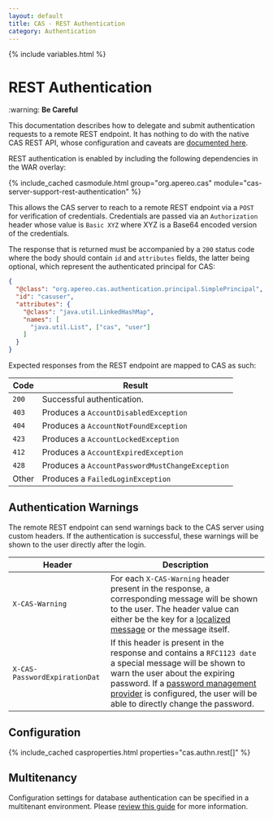 ```yaml
---
layout: default
title: CAS - REST Authentication
category: Authentication
---
```

{% include variables.html %}


# REST Authentication

<div class="alert alert-warning">:warning: <strong>Be Careful</strong><p>This documentation describes
how to delegate and submit authentication requests to a remote REST endpoint. It has nothing
to do with the native CAS REST API, whose configuration and caveats are
<a href="../protocol/REST-Protocol.html">documented here</a>.</p></div>

REST authentication is enabled by including the following dependencies in the WAR overlay:

{% include_cached casmodule.html group="org.apereo.cas" module="cas-server-support-rest-authentication" %}

This allows the CAS server to reach to a remote REST endpoint via a `POST` for verification of credentials.
Credentials are passed via an `Authorization` header whose value is `Basic XYZ` where XYZ is a
Base64 encoded version of the credentials.

The response that is returned must be accompanied by a `200`
status code where the body should contain `id` and `attributes` fields, the latter being optional,
which represent the authenticated principal for CAS:

```json
{
  "@class": "org.apereo.cas.authentication.principal.SimplePrincipal",
  "id": "casuser",
  "attributes": {
    "@class": "java.util.LinkedHashMap",
    "names": [
      "java.util.List", ["cas", "user"]
    ]
  }
}
```

Expected responses from the REST endpoint are mapped to CAS as such:

| Code  | Result                                          |
|-------|-------------------------------------------------|
| `200` | Successful authentication.                      |
| `403` | Produces a `AccountDisabledException`           |
| `404` | Produces a `AccountNotFoundException`           |
| `423` | Produces a `AccountLockedException`             |
| `412` | Produces a `AccountExpiredException`            |
| `428` | Produces a `AccountPasswordMustChangeException` |
| Other | Produces a `FailedLoginException`               |

## Authentication Warnings

The remote REST endpoint can send warnings back to the CAS server using custom headers.
If the authentication is successful, these warnings will be shown to the user directly after the login.

| Header                        | Description                                                                                                                                                                                                                                                                                                      |
|-------------------------------|------------------------------------------------------------------------------------------------------------------------------------------------------------------------------------------------------------------------------------------------------------------------------------------------------------------|
| `X-CAS-Warning`               | For each `X-CAS-Warning` header present in the response, a corresponding message will be shown to the user. The header value can either be the key for a [localized message](../ux/User-Interface-Customization-Localization.html) or the message itself.                                                        |
| `X-CAS-PasswordExpirationDat` | If this header is present in the response and contains a `RFC1123 date` a special message will be shown to warn the user about the expiring password. If a [password management provider](../password_management/Password-Management.html) is configured, the user will be able to directly change the password. |

## Configuration

{% include_cached casproperties.html properties="cas.authn.rest[]" %}


## Multitenancy

Configuration settings for database authentication can be specified in a multitenant environment.
Please [review this guide](../multitenancy/Multitenancy-Overview.html) for more information.
